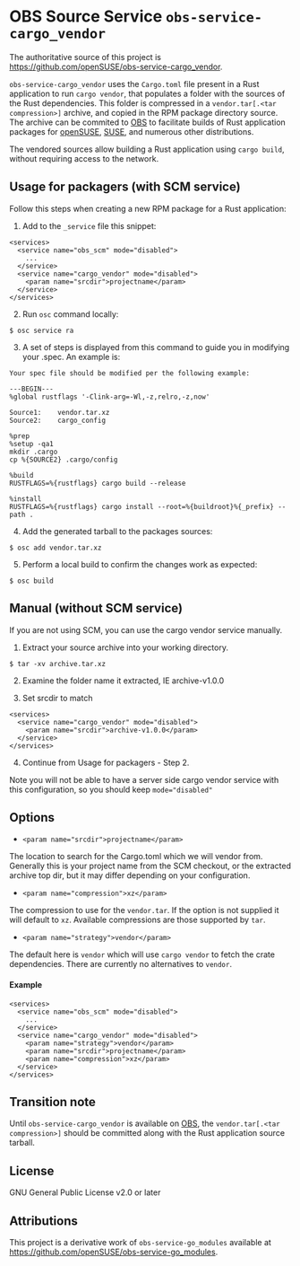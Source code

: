 # OBS Source Service `obs-service-cargo_vendor`

<!--
This is the Git repository for [`devel:languages:rust/obs-service-cargo_vendor`](https://build.opensuse.org/package/show/devel:languages:rust/obs-service-cargo_vendor),
an [Open Build Service (OBS)](https://build.opensuse.org) [Source Service](https://openbuildservice.org/help/manuals/obs-user-guide/cha.obs.source_service.html)
to locally vendor Rust crates and dependencies.
-->

The authoritative source of this project is https://github.com/openSUSE/obs-service-cargo_vendor.

`obs-service-cargo_vendor` uses the `Cargo.toml` file present in a Rust application
to run `cargo vendor`, that populates a folder with the sources of the Rust dependencies.
This folder is compressed in a `vendor.tar[.<tar compression>]` archive,
and copied in the RPM package directory source.
The archive can be commited to [OBS](https://build.opensuse.org) to facilitate builds
of Rust application packages for [openSUSE](https://www.opensuse.org),
[SUSE](https://www.suse.com), and numerous other distributions.

The vendored sources allow building a Rust application using `cargo build`, without requiring
access to the network.

## Usage for packagers (with SCM service)

Follow this steps when creating a new RPM package for a Rust application:

1. Add to the `_service` file this snippet:

```
<services>
  <service name="obs_scm" mode="disabled">
    ...
  </service>
  <service name="cargo_vendor" mode="disabled">
    <param name="srcdir">projectname</param>
  </service>
</services>
```

2. Run `osc` command locally:

```
$ osc service ra
```

3. A set of steps is displayed from this command to guide you in modifying your .spec. An example is:

```
Your spec file should be modified per the following example:

---BEGIN---
%global rustflags '-Clink-arg=-Wl,-z,relro,-z,now'

Source1:    vendor.tar.xz
Source2:    cargo_config

%prep
%setup -qa1
mkdir .cargo
cp %{SOURCE2} .cargo/config

%build
RUSTFLAGS=%{rustflags} cargo build --release

%install
RUSTFLAGS=%{rustflags} cargo install --root=%{buildroot}%{_prefix} --path .
```

4. Add the generated tarball to the packages sources:

```
$ osc add vendor.tar.xz
```

5. Perform a local build to confirm the changes work as expected:

```
$ osc build
```

## Manual (without SCM service)

If you are not using SCM, you can use the cargo vendor service manually.

1. Extract your source archive into your working directory.

```
$ tar -xv archive.tar.xz
```

2. Examine the folder name it extracted, IE archive-v1.0.0

3. Set srcdir to match

```
<services>
  <service name="cargo_vendor" mode="disabled">
    <param name="srcdir">archive-v1.0.0</param>
  </service>
</services>
```

4. Continue from Usage for packagers - Step 2.

Note you will not be able to have a server side cargo vendor service with this configuration, so
you should keep `mode="disabled"`

## Options

- `<param name="srcdir">projectname</param>`

The location to search for the Cargo.toml which we will vendor from. Generally this is your project
name from the SCM checkout, or the extracted archive top dir, but it may differ depending on your
configuration.

- `<param name="compression">xz</param>`

The compression to use for the `vendor.tar`. If the option is not supplied it will default to `xz`.
Available compressions are those supported by `tar`.

- `<param name="strategy">vendor</param>`

The default here is `vendor` which will use `cargo vendor` to fetch the crate dependencies. There
are currently no alternatives to `vendor`.

#### Example

```
<services>
  <service name="obs_scm" mode="disabled">
    ...
  </service>
  <service name="cargo_vendor" mode="disabled">
    <param name="strategy">vendor</param>
    <param name="srcdir">projectname</param>
    <param name="compression">xz</param>
  </service>
</services>
```

## Transition note

Until `obs-service-cargo_vendor` is available on [OBS](https://build.opensuse.org),
the `vendor.tar[.<tar compression>]` should be committed along with the Rust application
source tarball.

## License

GNU General Public License v2.0 or later

## Attributions

This project is a derivative work of `obs-service-go_modules` available at
https://github.com/openSUSE/obs-service-go_modules.
